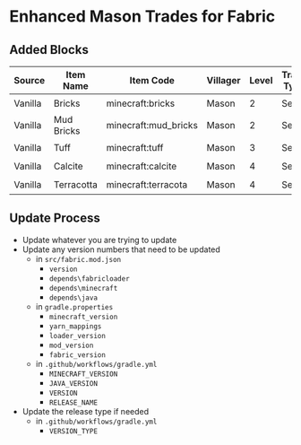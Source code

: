 # Enhanced Mason Trades for Fabric

## Added Blocks

| Source  | Item Name  | Item Code            | Villager | Level | Trade Type | Added |
| ------- | ---------- | -------------------- | -------- | ----- | ---------- | ----- |
| Vanilla | Bricks     | minecraft:bricks     | Mason    | 2     | Sell       | ✔️    |
| Vanilla | Mud Bricks | minecraft:mud_bricks | Mason    | 2     | Sell       | ✔️    |
| Vanilla | Tuff       | minecraft:tuff       | Mason    | 3     | Sell       | ✔️    |
| Vanilla | Calcite    | minecraft:calcite    | Mason    | 4     | Sell       | ✔️    |
| Vanilla | Terracotta | minecraft:terracota  | Mason    | 4     | Sell       | ✔️    |

## Update Process

- Update whatever you are trying to update
- Update any version numbers that need to be updated
  - in `src/fabric.mod.json`
    - `version`
    - `depends\fabricloader`
    - `depends\minecraft`
    - `depends\java`
  - in `gradle.properties`
    - `minecraft_version`
    - `yarn_mappings`
    - `loader_version`
    - `mod_version`
    - `fabric_version`
  - in `.github/workflows/gradle.yml`
    - `MINECRAFT_VERSION`
    - `JAVA_VERSION`
    - `VERSION`
    - `RELEASE_NAME`
- Update the release type if needed
  - in `.github/workflows/gradle.yml`
    - `VERSION_TYPE`
